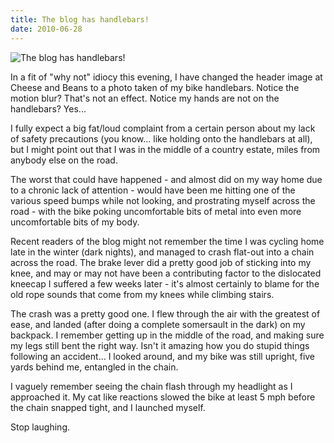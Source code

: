 ```yaml
---
title: The blog has handlebars!
date: 2010-06-28
---
```


![The blog has handlebars!](https://source.unsplash.com/dUPDhdeCN84/1600x900)

In a fit of "why not" idiocy this evening, I have changed the header image at Cheese and Beans to a photo taken of my bike handlebars. Notice the motion blur? That's not an effect. Notice my hands are not on the handlebars? Yes...

I fully expect a big fat/loud complaint from a certain person about my lack of safety precautions (you know... like holding onto the handlebars at all), but I might point out that I was in the middle of a country estate, miles from anybody else on the road.

The worst that could have happened - and almost did on my way home due to a chronic lack of attention - would have been me hitting one of the various speed bumps while not looking, and prostrating myself across the road - with the bike poking uncomfortable bits of metal into even more uncomfortable bits of my body.

Recent readers of the blog might not remember the time I was cycling home late in the winter (dark nights), and managed to crash flat-out into a chain across the road. The brake lever did a pretty good job of sticking into my knee, and may or may not have been a contributing factor to the dislocated kneecap I suffered a few weeks later - it's almost certainly to blame for the old rope sounds that come from my knees while climbing stairs.

The crash was a pretty good one. I flew through the air with the greatest of ease, and landed (after doing a complete somersault in the dark) on my backpack. I remember getting up in the middle of the road, and making sure my legs still bent the right way. Isn't it amazing how you do stupid things following an accident... I looked around, and my bike was still upright, five yards behind me, entangled in the chain.

I vaguely remember seeing the chain flash through my headlight as I approached it. My cat like reactions slowed the bike at least 5 mph before the chain snapped tight, and I launched myself.

Stop laughing.